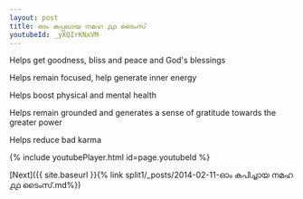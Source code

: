 ```yaml
---
layout: post
title: ഓം കപ്പലായ നമഹ ൧൧ ടൈംസ്
youtubeId: _yXQIrKNxVM
---
```

 
 
Helps get goodness, bliss and peace and God's blessings
 
Helps remain focused, help generate inner energy 
 
Helps boost physical and mental health 
 
Helps remain grounded and generates a sense of gratitude towards the greater power 
 
Helps reduce bad karma
 
 
 
 


{% include youtubePlayer.html id=page.youtubeId %}
 
[Next]({{ site.baseurl }}{% link  split1/_posts/2014-02-11-ഓം കപിച്ചായ നമഹ ൧൧ ടൈംസ്.md%})
 
